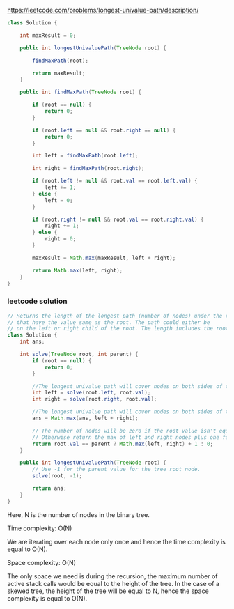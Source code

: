 https://leetcode.com/problems/longest-univalue-path/description/

```java
class Solution {

    int maxResult = 0;

    public int longestUnivaluePath(TreeNode root) {

        findMaxPath(root);

        return maxResult;
    }

    public int findMaxPath(TreeNode root) {

        if (root == null) {
            return 0;
        }

        if (root.left == null && root.right == null) {
            return 0;
        }

        int left = findMaxPath(root.left);

        int right = findMaxPath(root.right);

        if (root.left != null && root.val == root.left.val) {
            left += 1;
        } else {
            left = 0;
        }

        if (root.right != null && root.val == root.right.val) {
            right += 1;
        } else {
            right = 0;
        }

        maxResult = Math.max(maxResult, left + right);

        return Math.max(left, right);
    }
}
```

### leetcode solution

```java
// Returns the length of the longest path (number of nodes) under the root
// that have the value same as the root. The path could either be
// on the left or right child of the root. The length includes the root as well.
class Solution {
    int ans;

    int solve(TreeNode root, int parent) {
        if (root == null) {
            return 0;
        }

        //The longest univalue path will cover nodes on both sides of the root.
        int left = solve(root.left, root.val);
        int right = solve(root.right, root.val);

        //The longest univalue path will cover nodes on both sides of the root.
        ans = Math.max(ans, left + right);

        // The number of nodes will be zero if the root value isn't equal to the root.
        // Otherwise return the max of left and right nodes plus one for the root itself.
        return root.val == parent ? Math.max(left, right) + 1 : 0;
    }

    public int longestUnivaluePath(TreeNode root) {
        // Use -1 for the parent value for the tree root node.
        solve(root, -1);

        return ans;
    }
}
```


Here, N is the number of nodes in the binary tree.

Time complexity: O(N)

We are iterating over each node only once and hence the time complexity is equal to O(N).

Space complexity: O(N)

The only space we need is during the recursion, the maximum number of active stack calls would be equal to the height of the tree. In the case of a skewed tree, the height of the tree will be equal to N, hence the space complexity is equal to O(N).